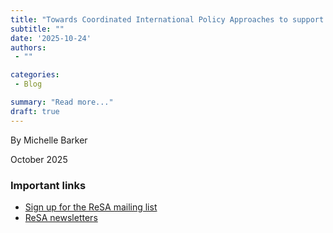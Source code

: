 ```yaml
---
title: "Towards Coordinated International Policy Approaches to support Research Software: Highlights from the OECD Workshop"
subtitle: ""
date: '2025-10-24'
authors:
 - ""

categories:
 - Blog

summary: "Read more..."
draft: true
---
```


By Michelle Barker


October 2025







### Important links
 * [Sign up for the ReSA mailing list](https://landing.mailerlite.com/webforms/landing/i5e1h2)
 * [ReSA newsletters](/news)
